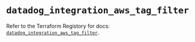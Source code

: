 # `datadog_integration_aws_tag_filter`

Refer to the Terraform Registory for docs: [`datadog_integration_aws_tag_filter`](https://registry.terraform.io/providers/datadog/datadog/3.25.0/docs/resources/integration_aws_tag_filter).
